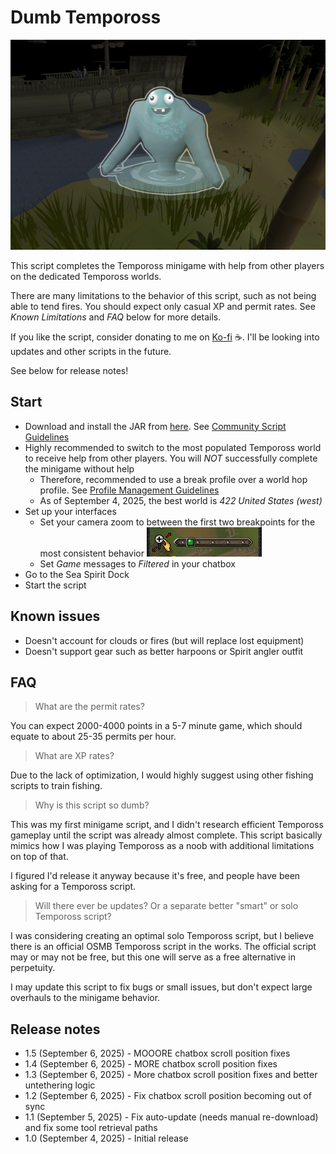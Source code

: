 # Dumb Tempoross

![img.png](img.png)

This script completes the Tempoross minigame with help from other players on the dedicated Tempoross worlds.

There are many limitations to the behavior of this script, such as not being able to tend fires. You should expect only casual XP and permit rates. See _Known Limitations_ and _FAQ_ below for more details.

If you like the script, consider donating to me on [Ko-fi](https://ko-fi.com/fruart) ☕. I'll be looking into updates and other scripts in the future.

See below for release notes!

## Start
- Download and install the JAR from [here](https://github.com/fru-art/fru-scripts/blob/master/out/artifacts/DumbTemporossScript.jar).  See [Community Script Guidelines](https://discord.com/channels/736938454478356570/1364978724105355324)
- Highly recommended to switch to the most populated Tempoross world to receive help from other players. You will _NOT_ successfully complete the minigame without help
  - Therefore, recommended to use a break profile over a world hop profile. See [Profile Management Guidelines](https://discord.com/channels/736938454478356570/1393939764092207134/1393939764092207134)
  - As of September 4, 2025, the best world is _422 United States (west)_
- Set up your interfaces
  - Set your camera zoom to between the first two breakpoints for the most consistent behavior ![img_1.png](img_1.png)
  - Set _Game_ messages to _Filtered_ in your chatbox
- Go to the Sea Spirit Dock
- Start the script

## Known issues
- Doesn't account for clouds or fires (but will replace lost equipment)
- Doesn't support gear such as better harpoons or Spirit angler outfit

## FAQ
> What are the permit rates?

You can expect 2000-4000 points in a 5-7 minute game, which should equate to about 25-35 permits per hour.

> What are XP rates?

Due to the lack of optimization, I would highly suggest using other fishing scripts to train fishing.

> Why is this script so dumb?

This was my first minigame script, and I didn't research efficient Tempoross gameplay until the script was already almost complete. This script basically mimics how I was playing Tempoross as a noob with additional limitations on top of that.

I figured I'd release it anyway because it's free, and people have been asking for a Tempoross script.

> Will there ever be updates? Or a separate better "smart" or solo Tempoross script?

I was considering creating an optimal solo Tempoross script, but I believe there is an official OSMB Tempoross script in the works. The official script may or may not be free, but this one will serve as a free alternative in perpetuity.

I may update this script to fix bugs or small issues, but don't expect large overhauls to the minigame behavior.


## Release notes
- 1.5 (September 6, 2025) - MOOORE chatbox scroll position fixes
- 1.4 (September 6, 2025) - MORE chatbox scroll position fixes
- 1.3 (September 6, 2025) - More chatbox scroll position fixes and better untethering logic
- 1.2 (September 6, 2025) - Fix chatbox scroll position becoming out of sync
- 1.1 (September 5, 2025) - Fix auto-update (needs manual re-download) and fix some tool retrieval paths 
- 1.0 (September 4, 2025) - Initial release
